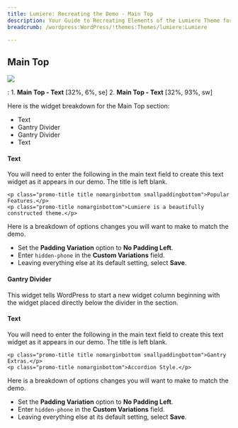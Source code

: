 ```yaml
---
title: Lumiere: Recreating the Demo - Main Top
description: Your Guide to Recreating Elements of the Lumiere Theme for WordPress
breadcrumb: /wordpress:WordPress/!themes:Themes/lumiere:Lumiere

---
```


Main Top
-----

![][demo]

:   1. **Main Top - Text** [32%, 6%, se]
    2. **Main Top - Text** [32%, 93%, sw]

Here is the widget breakdown for the Main Top section:

* Text
* Gantry Divider
* Gantry Divider
* Text

#### Text

You will need to enter the following in the main text field to create this text widget as it appears in our demo. The title is left blank.

~~~
<p class="promo-title title nomarginbottom smallpaddingbottom">Popular Features.</p>
<p class="promo-title nomarginbottom">Lumiere is a beautifully constructed theme.</p>
~~~

Here is a breakdown of options changes you will want to make to match the demo.

* Set the **Padding Variation** option to **No Padding Left**.
* Enter `hidden-phone` in the **Custom Variations** field.
* Leaving everything else at its default setting, select **Save**.

#### Gantry Divider

This widget tells WordPress to start a new widget column beginning with the widget placed directly below the divider in the section.

#### Text

You will need to enter the following in the main text field to create this text widget as it appears in our demo. The title is left blank.

~~~
<p class="promo-title title nomarginbottom smallpaddingbottom">Gantry Extras.</p>
<p class="promo-title nomarginbottom">Accordion Style.</p>
~~~

Here is a breakdown of options changes you will want to make to match the demo.

* Set the **Padding Variation** option to **No Padding Left**.
* Enter `hidden-phone` in the **Custom Variations** field.
* Leaving everything else at its default setting, select **Save**.

[demo]: assets/demo_9.jpeg
[demo6]: assets/wp_Cerulean_demo_6.jpeg
[faq]: faq.md
